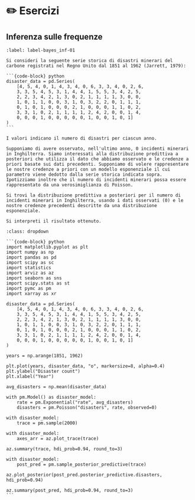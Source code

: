 # ✏️ Esercizi

## Inferenza sulle frequenze

````{exercise}
:label: label-bayes_inf-01

Si consideri la seguente serie storica di disastri minerari del carbone registrati nel Regno Unito dal 1851 al 1962 (Jarrett, 1979):

```{code-block} python
disaster_data = pd.Series(
    [4, 5, 4, 0, 1, 4, 3, 4, 0, 6, 3, 3, 4, 0, 2, 6,
    3, 3, 5, 4, 5, 3, 1, 4, 4, 1, 5, 5, 3, 4, 2, 5,
    2, 2, 3, 4, 2, 1, 3, 0, 2, 1, 1, 1, 1, 3, 0, 0,
    1, 0, 1, 1, 0, 0, 3, 1, 0, 3, 2, 2, 0, 1, 1, 1,
    0, 1, 0, 1, 0, 0, 0, 2, 1, 0, 0, 0, 1, 1, 0, 2,
    3, 3, 1, 0, 2, 1, 1, 1, 1, 2, 4, 2, 0, 0, 1, 4,
    0, 0, 0, 1, 0, 0, 0, 0, 0, 1, 0, 0, 1, 0, 1]
)
```

I valori indicano il numero di disastri per ciascun anno.

Supponiamo di avere osservato, nell'ultimo anno, 0 incidenti minerari in Inghilterra. Siamo interessati alla distribuzione predittiva a posteriori che utilizza il dato che abbiamo osservato e le credenze a priori basate sui dati precedenti. Supponiamo di volere rappresentare le nostre credenze a priori con un modello esponenziale il cui parametro viene dedotto dalla serie storica indicata sopra. Ipotizziamo inoltre che il numero di incidenti minerari possa essere rappresentato da una verosimiglianza di Poisson.

Si trovi la distribuzione predittiva a posteriori per il numero di incidenti minerari in Inghilterra, usando i dati osservati (0) e le nostre credenze precedenti descritte da una distribuzione esponenziale.

Si interpreti il risultato ottenuto.
````

````{solution} label-bayes_inf-01
:class: dropdown

```{code-block} python
import matplotlib.pyplot as plt
import numpy as np
import pandas as pd
import scipy as sc
import statistics
import arviz as az
import seaborn as sns
import scipy.stats as st
import pymc as pm
import xarray as xr

disaster_data = pd.Series(
    [4, 5, 4, 0, 1, 4, 3, 4, 0, 6, 3, 3, 4, 0, 2, 6,
    3, 3, 5, 4, 5, 3, 1, 4, 4, 1, 5, 5, 3, 4, 2, 5,
    2, 2, 3, 4, 2, 1, 3, 0, 2, 1, 1, 1, 1, 3, 0, 0,
    1, 0, 1, 1, 0, 0, 3, 1, 0, 3, 2, 2, 0, 1, 1, 1,
    0, 1, 0, 1, 0, 0, 0, 2, 1, 0, 0, 0, 1, 1, 0, 2,
    3, 3, 1, 0, 2, 1, 1, 1, 1, 2, 4, 2, 0, 0, 1, 4,
    0, 0, 0, 1, 0, 0, 0, 0, 0, 1, 0, 0, 1, 0, 1]
)

years = np.arange(1851, 1962)

plt.plot(years, disaster_data, "o", markersize=8, alpha=0.4)
plt.ylabel("Disaster count")
plt.xlabel("Year")

avg_disasters = np.mean(disaster_data)

with pm.Model() as disaster_model:
    rate = pm.Exponential("rate", avg_disasters)
    disasters = pm.Poisson("disasters", rate, observed=0)

with disaster_model:
    trace = pm.sample(2000)

with disaster_model:
    axes_arr = az.plot_trace(trace)

az.summary(trace, hdi_prob=0.94, round_to=3)

with disaster_model:
    post_pred = pm.sample_posterior_predictive(trace)

az.plot_posterior(post_pred.posterior_predictive.disasters, hdi_prob=0.94)

az.summary(post_pred, hdi_prob=0.94, round_to=3)
```

````
